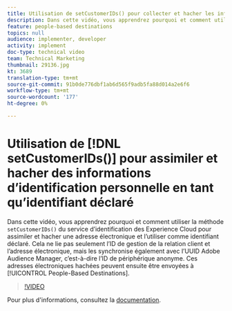 ```yaml
---
title: Utilisation de setCustomerIDs() pour collecter et hacher les informations d’identification personnelle en tant qu’identifiant déclaré
description: Dans cette vidéo, vous apprendrez pourquoi et comment utiliser la méthode setCustomerIDs() du service d’identification des Experience Cloud pour assimiler et hacher une adresse électronique et l’utiliser comme identifiant déclaré. Cela ne lie pas seulement l’ID de gestion de la relation client et l’adresse électronique, mais les synchronise également avec l’UUID Adobe Audience Manager, c’est-à-dire l’ID de périphérique anonyme. Ces adresses électroniques hachées peuvent ensuite être envoyées aux Destinations basées sur les personnes.
feature: people-based destinations
topics: null
audience: implementer, developer
activity: implement
doc-type: technical video
team: Technical Marketing
thumbnail: 29136.jpg
kt: 3689
translation-type: tm+mt
source-git-commit: 91b0de776dbf1ab6d565f9adb5fa88d014a2e6f6
workflow-type: tm+mt
source-wordcount: '177'
ht-degree: 0%

---
```



# Utilisation de [!DNL setCustomerIDs()] pour assimiler et hacher des informations d’identification personnelle en tant qu’identifiant déclaré

Dans cette vidéo, vous apprendrez pourquoi et comment utiliser la méthode `setCustomerIDs()` du service d’identification des Experience Cloud pour assimiler et hacher une adresse électronique et l’utiliser comme identifiant déclaré. Cela ne lie pas seulement l’ID de gestion de la relation client et l’adresse électronique, mais les synchronise également avec l’UUID Adobe Audience Manager, c’est-à-dire l’ID de périphérique anonyme. Ces adresses électroniques hachées peuvent ensuite être envoyées à [!UICONTROL People-Based Destinations].

>[!VIDEO](https://video.tv.adobe.com/v/29136/?quality=12)

Pour plus d&#39;informations, consultez la [documentation](https://docs.adobe.com/content/help/en/id-service/using/reference/hashing-support.html).
